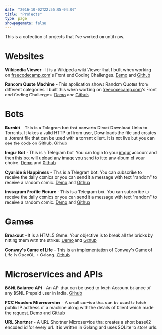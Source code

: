 ```yaml
---
date: "2016-10-02T22:55:05-04:00"
title: "Projects"
type: page
showpagemeta: false
---
```


This is a collection of projects that I've worked on until now. 


# Websites

**Wikipedia Viewer** - It is a Wikipedia wiki Viewer that I built when working on [freecodecamp.com](https://freecodecamp.com)'s Front end Coding Challenges.
[Demo](https://ishanjain28.github.io/wikipedia-viewer) and [Github](https://github.com/ishanjain28/wikipedia-viewer)

**Random Quote Machine** - This application shows Random Quotes from different categories. I built this when working on [freecodecamp.com](https://freecodecamp.com)'s Front end Coding Challenges.
[Demo](https://ishanjain28.github.io/random-quote-machine) and [Github](https://github.com/ishanjain28/random-quote-machine)


# Bots

**Burnbit** - This is a Telegram bot that converts Direct Download Links to Torrents. It takes a valid HTTP url from user, Downloads the file and creates a .torrent file that can be used with a torrent client. It is not live but you can see the code on Github.
[Github](https://github.com/ishanjain28/burnbitbot)


**Imgur Bot** - This is a Telegram bot. You can login to your [imgur](https://imgur.com) account and then this bot will upload any image you send to it to any album of your choice.
[Demo](https://t.me/chinguimgurbot) and [Github](https://github.com/ishanjain28/imgur-bot)

**Cyanide & Happiness** - This is a Telegram bot. You can subscribe to receive the daily comics or you can send it a message with text "random" to receive a random comic.
[Demo](https://t.me/cyanidesub_bot) and [Github](https://github.com/ishanjain28/chbot)

**Instagram Profile Picture** - This is a Telegram bot. You can subscribe to receive the daily comics or you can send it a message with text "random" to receive a random comic.
[Demo](https://t.me/instagram_profile_bot) and [Github](https://github.com/ishanjain28/instagram-bot)


# Games

**Breakout** - It is a HTML5 Game. Your objective is to break all the bricks by hitting them with the striker.
[Demo](https://ishanjain28.github.io/breakout-game) and [Github](https://github.com/ishanjain28/breakout-game)

**Conway's Game of Life** - This is an implementation of Conway's Game of Life in OpenGL + Golang.
[Github](https://github.com/ishanjain28/conway-game-of-life)

# Microservices and APIs

**BSNL Balance API** - An API that can be used to fetch Account balance of any BSNL Prepaid user in India. 
[Github](https://github.com/ishanjain28/bsnl-balance-api)

**FCC Headers Microservice** - A small service that can be used to fetch public IP address of a machine along with the details of Client which made the request.
[Demo](https://fcc-headers-ms.herokuapp.com/whoami) and [Github](https://github.com/ishanjain28/fcc-headers-ms)

**URL Shortner** - A URL Shortner Microservice that creates a short base62 encoded id for every url. It is written in Golang and uses SQLite to store urls.